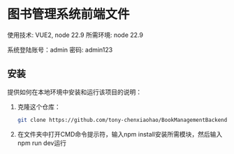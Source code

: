 # 图书管理系统前端文件

使用技术: VUE2, node 22.9
所需环境: node 22.9

系统登陆账号：admin 密码: admin123

## 安装

提供如何在本地环境中安装和运行该项目的说明：

1. 克隆这个仓库：
   ```bash
   git clone https://github.com/tony-chenxiaohao/BookManagementBackend.git
2. 在文件夹中打开CMD命令提示符，输入npm install安装所需模块，然后输入npm run dev运行
